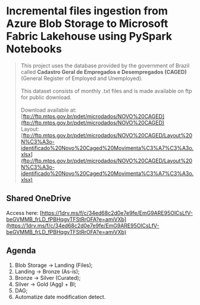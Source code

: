 # Incremental files ingestion from Azure Blob Storage to Microsoft Fabric Lakehouse using PySpark Notebooks  

> This project uses the database provided by the government of Brazil called **Cadastro Geral de Empregados e Desempregados (CAGED)** (General Register of Employed and Unemployed).<br><br>
> This dataset consists of monthly .txt files and is made available on ftp for public download.  <br>  
> Download available at: [ftp://ftp.mtps.gov.br/pdet/microdados/NOVO%20CAGED](ftp://ftp.mtps.gov.br/pdet/microdados/NOVO%20CAGED)  <br> 
> Layout: [ftp://ftp.mtps.gov.br/pdet/microdados/NOVO%20CAGED/Layout%20N%C3%A3o-identificado%20Novo%20Caged%20Movimenta%C3%A7%C3%A3o.xlsx](ftp://ftp.mtps.gov.br/pdet/microdados/NOVO%20CAGED/Layout%20N%C3%A3o-identificado%20Novo%20Caged%20Movimenta%C3%A7%C3%A3o.xlsx)  <br> 


## Shared OneDrive 
Access here: [https://1drv.ms/f/c/34ed68c2d0e7e9fe/EmG9ARE95OlCsLfV-beGVMMB_frLD_fPBHqgvTFStRrOFA?e=amiVXb](https://1drv.ms/f/c/34ed68c2d0e7e9fe/EmG9ARE95OlCsLfV-beGVMMB_frLD_fPBHqgvTFStRrOFA?e=amiVXb)  


## Agenda  

1. Blob Storage -> Landing (Files);
2. Landing -> Bronze (As-is);  
3. Bronze -> Silver (Curated);  
4. Silver -> Gold (Agg) + BI;  
5. DAG;  
6. Automatize date modification detect.
   